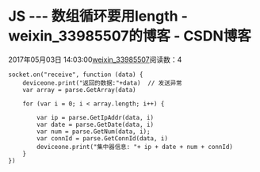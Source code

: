 # JS --- 数组循环要用length - weixin_33985507的博客 - CSDN博客
2017年05月03日 14:03:00[weixin_33985507](https://me.csdn.net/weixin_33985507)阅读数：4
```
socket.on("receive", function (data) {
    deviceone.print("返回的数据:"+data)  // 发送异常
    var array = parse.GetArray(data)
    
    for (var i = 0; i < array.length; i++) {
        
        var ip = parse.GetIpAddr(data, i)
        var date = parse.GetDate(data, i)
        var num = parse.GetNum(data, i);
        var connId = parse.GetConnId(data, i)
        deviceone.print("集中器信息: "+ ip + date + num + connId)
    }
})
```
